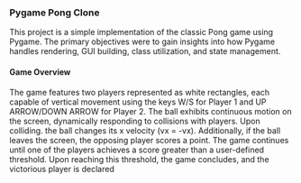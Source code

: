 ### Pygame Pong Clone

This project is a simple implementation of the classic Pong game using Pygame. The primary objectives were to gain insights into how Pygame handles rendering, GUI building, class utilization, and state management.

#### Game Overview
The game features two players represented as white rectangles, each capable of vertical movement using the keys W/S for Player 1 and UP ARROW/DOWN ARROW for Player 2.
The ball exhibits continuous motion on the screen, dynamically responding to collisions with players. Upon colliding. the ball changes its x velocity (vx = -vx). Additionally, if the ball leaves the screen, the opposing player scores a point.
The game continues until one of the players achieves a score greater than a user-defined threshold. Upon reaching this threshold, the game concludes, and the victorious player is declared
